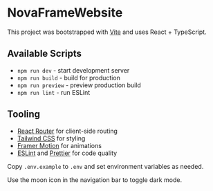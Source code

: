 # NovaFrameWebsite

This project was bootstrapped with [Vite](https://vitejs.dev/) and uses React + TypeScript.

## Available Scripts

- `npm run dev` - start development server
- `npm run build` - build for production
- `npm run preview` - preview production build
- `npm run lint` - run ESLint

## Tooling

- [React Router](https://reactrouter.com/) for client-side routing
- [Tailwind CSS](https://tailwindcss.com/) for styling
- [Framer Motion](https://www.framer.com/motion/) for animations
- [ESLint](https://eslint.org/) and [Prettier](https://prettier.io/) for code quality

Copy `.env.example` to `.env` and set environment variables as needed.

Use the moon icon in the navigation bar to toggle dark mode.
